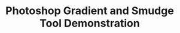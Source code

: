 ---
ee_id: '174'
site: '1'
type: '2'
url: 2007-013-photoshop-gradient-and-smudge-tool-demonstration
title: 'Photoshop Gradient and Smudge Tool Demonstration '
year: '2007'
display_year: '2007'
medium: Inkjet on laminate.
dims: 43 x 43 inches
pitch: "​Photoshop gradient and smudge tool demonstration."
ps: ''
live_url: ''
related: ''
youtube: ''
related_code: ''
imgs: photoshop-smudge-2007-013-digital-database-ih.jpg
subheading: ''
download: ''
add_credit: ''
commission: ''
layout: things-i-made
---